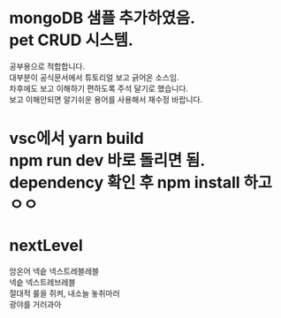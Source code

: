 mongoDB 샘플 추가하였음. <br>
pet CRUD 시스템. <br>
=======
공부용으로 적합합니다. <br>
대부분이 공식문서에서 튜토리얼 보고 긁어온 소스임. <br>
차후에도 보고 이해하기 편하도록 주석 달기로 했습니다. <br>
보고 이해안되면 알기쉬운 용어를 사용해서 재수정 바랍니다. <br>

vsc에서 yarn build <br>
npm run dev 바로 돌리면 됨. <br>
dependency 확인 후 npm install 하고 ㅇㅇ <br>
=======
# nextLevel 
암온어 넥슽 넥스트레블레블 <br>
넥슽 넥스트레브레블 <br>
절대적 룰을 쥐켜, 내소늘 놓취마러 <br>
광야를 거러과아 <br>